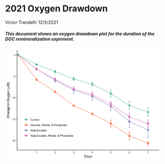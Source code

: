2021 Oxygen Drawdown
================
Victor Trandafir
12/5/2021

##### This document shows an oxygen drawdown plot for the duration of the DOC remineralization expirment.

![](oxygen_drawdown_files/figure-gfm/unnamed-chunk-2-1.png)<!-- -->
